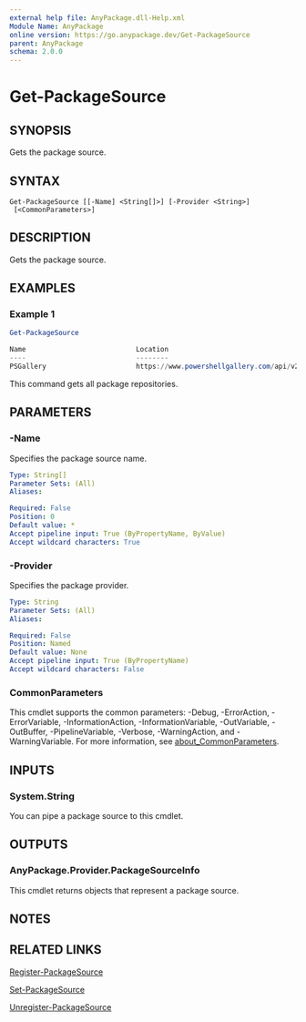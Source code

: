 ```yaml
---
external help file: AnyPackage.dll-Help.xml
Module Name: AnyPackage
online version: https://go.anypackage.dev/Get-PackageSource
parent: AnyPackage
schema: 2.0.0
---
```


# Get-PackageSource

## SYNOPSIS

Gets the package source.

## SYNTAX

```text
Get-PackageSource [[-Name] <String[]>] [-Provider <String>]
 [<CommonParameters>]
```

## DESCRIPTION

Gets the package source.

## EXAMPLES

### Example 1

```powershell
Get-PackageSource

Name                           Location                                           Trusted
----                           --------                                           -------
PSGallery                      https://www.powershellgallery.com/api/v2           True
```

This command gets all package repositories.

## PARAMETERS

### -Name

Specifies the package source name.

```yaml
Type: String[]
Parameter Sets: (All)
Aliases:

Required: False
Position: 0
Default value: *
Accept pipeline input: True (ByPropertyName, ByValue)
Accept wildcard characters: True
```

### -Provider

Specifies the package provider.

```yaml
Type: String
Parameter Sets: (All)
Aliases:

Required: False
Position: Named
Default value: None
Accept pipeline input: True (ByPropertyName)
Accept wildcard characters: False
```

### CommonParameters

This cmdlet supports the common parameters: -Debug, -ErrorAction,
-ErrorVariable, -InformationAction, -InformationVariable, -OutVariable,
-OutBuffer, -PipelineVariable, -Verbose, -WarningAction, and -WarningVariable.
For more information, see
[about_CommonParameters](http://go.microsoft.com/fwlink/?LinkID=113216).

## INPUTS

### System.String

You can pipe a package source to this cmdlet.

## OUTPUTS

### AnyPackage.Provider.PackageSourceInfo

This cmdlet returns objects that represent a package source.

## NOTES

## RELATED LINKS

[Register-PackageSource](Register-PackageSource.md)

[Set-PackageSource](Set-PackageSource.md)

[Unregister-PackageSource](Unregister-PackageSource.md)
